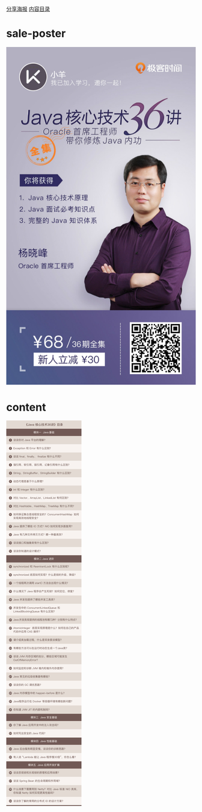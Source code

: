 
[分享海报](#sale-poster)
[内容目录](#content)

# sale-poster

![sale-poster](../img/82-sale-poster.jpg)
# content
![content](../img/82-content.jpg)

